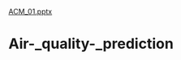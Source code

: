 [ACM_01.pptx](https://github.com/santhanalakshmi21/Air-_quality-_prediction/files/10050919/ACM_01.pptx)
# Air-_quality-_prediction
